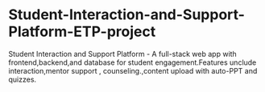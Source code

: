 # Student-Interaction-and-Support-Platform-ETP-project
Student Interaction and Support Platform - A full-stack web app with frontend,backend,and database for student engagement.Features unclude interaction,mentor support , counseling.,content upload with auto-PPT and quizzes.
